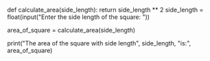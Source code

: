 
def calculate_area(side_length):
    return side_length ** 2
side_length = float(input("Enter the side length of the square: "))

area_of_square = calculate_area(side_length)

print("The area of the square with side length", side_length, "is:", area_of_square)

